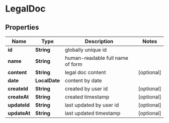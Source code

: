 

# LegalDoc


## Properties

| Name | Type | Description | Notes |
|------------ | ------------- | ------------- | -------------|
|**id** | **String** | globally unique id |  |
|**name** | **String** | human-readable full name of form |  |
|**content** | **String** | legal doc content |  [optional] |
|**date** | **LocalDate** | content by date |  |
|**createId** | **String** | created by user id |  [optional] |
|**createAt** | **String** | created timestamp |  [optional] |
|**updateId** | **String** | last updated by user id |  [optional] |
|**updateAt** | **String** | last updated timestamp |  [optional] |



